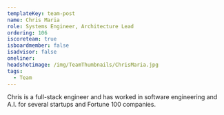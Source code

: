 ```yaml
---
templateKey: team-post
name: Chris Maria
role: Systems Engineer, Architecture Lead
ordering: 106
iscoreteam: true
isboardmember: false
isadvisor: false
oneliner: 
headshotimage: /img/TeamThumbnails/ChrisMaria.jpg
tags:
  - Team
---
```


Chris is a full-stack engineer and has worked in software engineering and A.I. for several startups and Fortune 100 companies.